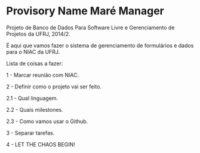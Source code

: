 Provisory Name Maré Manager
===========================

Projeto de Banco de Dados Para Software Livre e Gerenciamento de Projetos da UFRJ, 2014/2.

É aqui que vamos fazer o sistema de gerenciamento de formulários e dados para o NIAC da UFRJ.

Lista de coisas a fazer: 

1 - Marcar reunião com NIAC.

2 - Definir como o projeto vai ser feito.

2.1 - Qual linguagem.

2.2 - Quais milestones.

2.3 - Como vamos usar o Github.

3 - Separar tarefas.

4 - LET THE CHAOS BEGIN!
